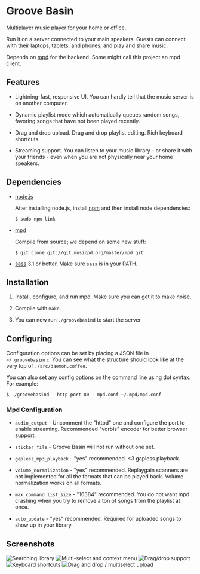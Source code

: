 # Groove Basin

Multiplayer music player for your home or office.

Run it on a server connected to your main speakers. Guests can connect with
their laptops, tablets, and phones, and play and share music.

Depends on [mpd](http://musicpd.org) for the backend. Some might call this
project an mpd client.

## Features

* Lightning-fast, responsive UI. You can hardly tell that the music server is
  on another computer.

* Dynamic playlist mode which automatically queues random songs, favoring
  songs that have not been played recently.

* Drag and drop upload. Drag and drop playlist editing. Rich keyboard
  shortcuts.

* Streaming support. You can listen to your music library - or share it with
  your friends - even when you are not physically near your home speakers.

## Dependencies

* [node.js](http://nodejs.org)

    After installing node.js, install [npm](http://npmjs.org) and then
    install node dependencies:

    ```
    $ sudo npm link
    ```

* [mpd](http://musicpd.org)

    Compile from source; we depend on some new stuff:

    ```
    $ git clone git://git.musicpd.org/master/mpd.git
    ```

* [sass](http://sass-lang.com) 3.1 or better. Make sure `sass` is in your PATH.

## Installation

1. Install, configure, and run mpd. Make sure you can get it to make noise.

2. Compile with `make`.

3. You can now run `./groovebasind` to start the server.

## Configuring

Configuration options can be set by placing a JSON file in `~/.groovebasinrc`.
You can see what the structure should look like at the very top of
`./src/daemon.coffee`.

You can also set any config options on the command line using dot syntax. For
example:

```
$ ./groovebasind --http.port 80 --mpd.conf ~/.mpd/mpd.conf
```

### Mpd Configuration

* `audio_output` - Uncomment the "httpd" one and configure the port to enable
  streaming. Recommended "vorbis" encoder for better browser support.

* `sticker_file` - Groove Basin will not run without one set.

* `gapless_mp3_playback` - "yes" recommended. <3 gapless playback.

* `volume_normalization` - "yes" recommended. Replaygain scanners are not
  implemented for all the formats that can be played back. Volume normalization
  works on all formats.

* `max_command_list_size` - "16384" recommended. You do not want mpd crashing
  when you try to remove a ton of songs from the playlist at once.

* `auto_update` - "yes" recommended. Required for uploaded songs to show up
  in your library.

## Screenshots

![Searching library](http://www.superjoesoftware.com/temp/groove-basin-5.png)
![Multi-select and context menu](http://www.superjoesoftware.com/temp/groove-basin-2.png)
![Drag/drop support](http://www.superjoesoftware.com/temp/groove-basin-3.png)
![Keyboard shortcuts](http://www.superjoesoftware.com/temp/groove-basin-4.png)
![Drag and drop / multiselect upload](http://www.superjoesoftware.com/temp/groove-basin-1.png)

